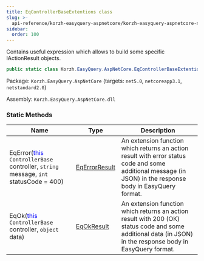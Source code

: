 ```yaml
---
title: EqControllerBaseExtentions class
slug: >-
  api-reference/korzh-easyquery-aspnetcore/korzh-easyquery-aspnetcore-namespace/eqcontrollerbaseextentions-class
sidebar:
  order: 100
---
```


Contains useful expression which allows to build some specific IActionResult objects.
```csharp
public static class Korzh.EasyQuery.AspNetCore.EqControllerBaseExtentions

```
Package: `Korzh.EasyQuery.AspNetCore` (targets: `net5.0`, `netcoreapp3.1`, `netstandard2.0`)

Assembly: `Korzh.EasyQuery.AspNetCore.dll`

### Static Methods

| Name | Type | Description | 
| --- | --- | --- | 
| EqError(<span style='color: blue'>this</span> `ControllerBase` controller, `string` message, `int` statusCode = 400) | [EqErrorResult](/easyquery/docs/api-reference/korzh-easyquery-aspnetcore/korzh-easyquery-aspnetcore-namespace/eqerrorresult-class) | An extension function which returns an action result with error status code  and some additional message (in JSON) in the response body in EasyQuery format. | 
| EqOk(<span style='color: blue'>this</span> `ControllerBase` controller, `object` data) | [EqOkResult](/easyquery/docs/api-reference/korzh-easyquery-aspnetcore/korzh-easyquery-aspnetcore-namespace/eqokresult-class) | An extension function which returns an action result with 200 (OK) status code  and some additional data (in JSON) in the response body in EasyQuery format. |
